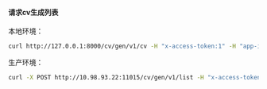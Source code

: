 
#### 请求cv生成列表 


本地环境：

```bash
curl http://127.0.0.1:8000/cv/gen/v1/cv -H "x-access-token:1" -H "app-id:1" -H "user-id:1" -H "x-request-id:1" -H "device-id:1"
```

生产环境：

```bash
curl -X POST http://10.98.93.22:11015/cv/gen/v1/list -H "x-access-token:1" -H "app-id:1" -H "user-id:1" -H "x-request-id:1" -H "device-id:1" -d "{}"|jq "."
```
